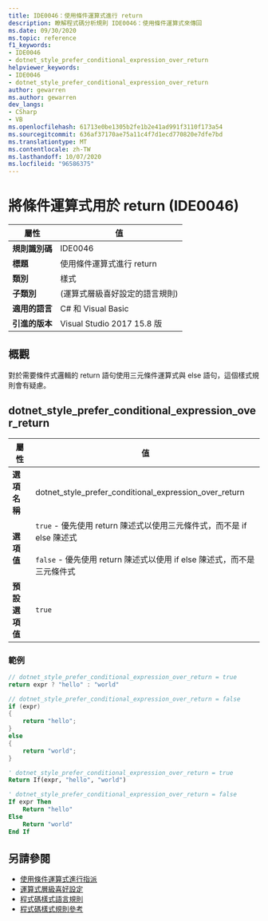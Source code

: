 ```yaml
---
title: IDE0046：使用條件運算式進行 return
description: 瞭解程式碼分析規則 IDE0046：使用條件運算式來傳回
ms.date: 09/30/2020
ms.topic: reference
f1_keywords:
- IDE0046
- dotnet_style_prefer_conditional_expression_over_return
helpviewer_keywords:
- IDE0046
- dotnet_style_prefer_conditional_expression_over_return
author: gewarren
ms.author: gewarren
dev_langs:
- CSharp
- VB
ms.openlocfilehash: 61713e0be1305b2fe1b2e41ad991f3110f173a54
ms.sourcegitcommit: 636af37170ae75a11c4f7d1ecd770820e7dfe7bd
ms.translationtype: MT
ms.contentlocale: zh-TW
ms.lasthandoff: 10/07/2020
ms.locfileid: "96586375"
---
```

# <a name="use-conditional-expression-for-return-ide0046"></a>將條件運算式用於 return (IDE0046) 

|屬性|值|
|-|-|
| **規則識別碼** | IDE0046 |
| **標題** | 使用條件運算式進行 return |
| **類別** | 樣式 |
| **子類別** |  (運算式層級喜好設定的語言規則)  |
| **適用的語言** | C# 和 Visual Basic |
| **引進的版本** | Visual Studio 2017 15.8 版 |

## <a name="overview"></a>概觀

對於需要條件式邏輯的 return 語句使用三元條件運算式與 else 語句，這個樣式規則會有疑慮。

## <a name="dotnet_style_prefer_conditional_expression_over_return"></a>dotnet_style_prefer_conditional_expression_over_return

|屬性|值|
|-|-|
| **選項名稱** | dotnet_style_prefer_conditional_expression_over_return
| **選項值** | `true` - 優先使用 return 陳述式以使用三元條件式，而不是 if else 陳述式<br /><br />`false` - 優先使用 return 陳述式以使用 if else 陳述式，而不是三元條件式 |
| **預設選項值** | `true` |

### <a name="example"></a>範例

```csharp
// dotnet_style_prefer_conditional_expression_over_return = true
return expr ? "hello" : "world"

// dotnet_style_prefer_conditional_expression_over_return = false
if (expr)
{
    return "hello";
}
else
{
    return "world";
}
```

```vb
' dotnet_style_prefer_conditional_expression_over_return = true
Return If(expr, "hello", "world")

' dotnet_style_prefer_conditional_expression_over_return = false
If expr Then
    Return "hello"
Else
    Return "world"
End If
```

## <a name="see-also"></a>另請參閱

- [使用條件運算式進行指派](ide0045.md)
- [運算式層級喜好設定](expression-level-preferences.md)
- [程式碼樣式語言規則](language-rules.md)
- [程式碼樣式規則參考](index.md)
